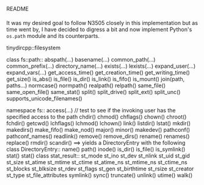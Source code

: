 README
####

It was my desired goal to follow N3505 closely in this implementation but as time went by, I have decided to digress 
a bit and now implement Python's `os.path` module and its counterparts.

tinydircpp::filesystem

class fs::path::
    abspath(...)
    basename(...)
    common_path(...)
    common_prefix(...)
    directory_name(...)
    exists(...)
    lexists(...)
    expand_user(...)
    expand_vars(...)
    get_access_time()
    get_creation_time()
    get_writing_time()
    get_size()
    is_abs()
    is_file()
    is_dir()
    is_link()
    is_fifo()
    is_mount()
    join(path, paths...)
    normcase()
    normpath()
    realpath()
    relpath()
    same_file()
    same_open_file()
    same_stat()
    split()
    split_drive()
    split_ext()
    split_unc()
    supports_unicode_filenames()

namespace fs::
    access(...) // test to see if the invoking user has the specified access to the path
    chdir()
    chmod()
    chflags()
    chown()
    chroot()
    fchdir()
    getcwd()
    lchflags()
    lchmod()
    lchown()
    link()
    listdir()
    lstat()
    mkdir()
    makedirs()
    make_fifo()
    make_nod()
    major()
    minor()
    makedev()
    pathconf()
    pathconf_names()
    readlink()
    remove()
    remove_dirs()
    rename()
    renames()
    replace()
    rmdir()
    scandir() ==> yields a DirectoryEntry with the following
    class DirectoryEntry::
        name()
        path()
        inode()
        is_dir()
        is_file()
        is_symlink()
        stat()
    stat()
    class stat_result::
        st_mode
        st_ino
        st_dev
        st_nlink
        st_uid
        st_gid
        st_size
        st_atime
        st_mtime
        st_ctime
        st_atime_ns
        st_mtime_ns
        st_ctime_ns
        st_blocks
        st_blksize 
        st_rdev 
        st_flags 
        st_gen 
        st_birthtime 
        st_rsize 
        st_creator 
        st_type 
        st_file_attributes 
    symlink()
    sync()
    truncate()
    unlink()
    utime()
    walk()
